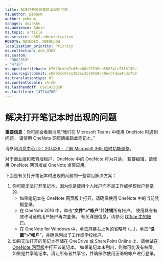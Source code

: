 ```yaml
---
title: 解决打开笔记本时出现的问题
ms.author: pebaum
author: pebaum
manager: mnirkhe
ms.audience: Admin
ms.topic: article
ms.service: o365-administration
ROBOTS: NOINDEX, NOFOLLOW
localization_priority: Priority
ms.collection: Adm_O365
ms.custom:
- "9002359"
- "4718"
ms.openlocfilehash: b7628cdbb7cd3bc60b97339cb59854fc73f0139e
ms.sourcegitcommit: c6692ce0fa1358ec3529e59ca0ecdfdea4cdc759
ms.translationtype: HT
ms.contentlocale: zh-CN
ms.lasthandoff: 09/14/2020
ms.locfileid: "47744760"
---
```

# <a name="fix-issues-with-opening-notebooks"></a>解决打开笔记本时出现的问题

**重要信息**：你可能会看到消息“我们在 Microsoft Teams 中使用 OneNote 时遇到问题。 请使用 OneNote 网页版编辑此笔记本。”

请参阅[消息中心 ID：207439 - 了解 Microsoft 365 临时功能调整](https://admin.microsoft.com/Adminportal/Home?source=applauncher#MessageCenter?id=MC207439)。

对于商业版和教育版租户，OneNote 中的 OneNote 将为只读。 若要编辑，请使用 OneNote 网页版或 OneNote 桌面应用。

下面是有关打开笔记本时出现的问题的一些常见解决方案：

1. 你可能无法打开笔记本，因为你是使用个人帐户而不是工作或学校帐户登录的。
    - 如果笔记本在 OneNote 网页版上打开，请确保使用 OneNote 中的当前凭据登录。
    - 在 OneNote 2016 中，单击“**文件”>“帐户**”并**注销**所有帐户。 使用具有有效许可证的用户帐户再次登录。 有关详细信息，请参阅 [Office 中的帐户](https://support.office.com/article/accounts-in-office-628ea040-f265-49de-b986-be09c3ebf8a9)。 
    - 在 OneNote for Windows 中，单击屏幕右上角的省略号 (**…**)，单击“**设置”>“帐户**”，并确保列出了工作或学校帐户。 
2. 如果无法打开的笔记本存储在 OneDrive 或 SharePoint Online 上，请尝试在 [OneNote 网页版](https://onenote.com)中打开该笔记本。 如果笔记本未列出，则你可能没有权限。 如果是共享笔记本，请让所有者共享它，并确保你使用正确的帐户进行登录。
